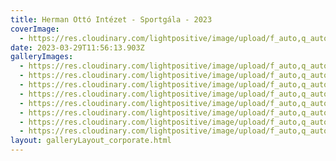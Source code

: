 ```yaml
---
title: Herman Ottó Intézet - Sportgála - 2023
coverImage:
  - https://res.cloudinary.com/lightpositive/image/upload/f_auto,q_auto/v1680090955/uploads/Herman%20Ott%C3%B3%20Int%C3%A9zet%20-%20Sportg%C3%A1la%202023/20230303_185953.jpg
date: 2023-03-29T11:56:13.903Z
galleryImages:
  - https://res.cloudinary.com/lightpositive/image/upload/f_auto,q_auto/v1680090955/uploads/Herman%20Ott%C3%B3%20Int%C3%A9zet%20-%20Sportg%C3%A1la%202023/20230303_171919.jpg
  - https://res.cloudinary.com/lightpositive/image/upload/f_auto,q_auto/v1680090955/uploads/Herman%20Ott%C3%B3%20Int%C3%A9zet%20-%20Sportg%C3%A1la%202023/20230303_185953.jpg
  - https://res.cloudinary.com/lightpositive/image/upload/f_auto,q_auto/v1680090955/uploads/Herman%20Ott%C3%B3%20Int%C3%A9zet%20-%20Sportg%C3%A1la%202023/20230303_184319.jpg
  - https://res.cloudinary.com/lightpositive/image/upload/f_auto,q_auto/v1680090954/uploads/Herman%20Ott%C3%B3%20Int%C3%A9zet%20-%20Sportg%C3%A1la%202023/20230303_161727.jpg
  - https://res.cloudinary.com/lightpositive/image/upload/f_auto,q_auto/v1680090954/uploads/Herman%20Ott%C3%B3%20Int%C3%A9zet%20-%20Sportg%C3%A1la%202023/20230303_163354.jpg
  - https://res.cloudinary.com/lightpositive/image/upload/f_auto,q_auto/v1680090954/uploads/Herman%20Ott%C3%B3%20Int%C3%A9zet%20-%20Sportg%C3%A1la%202023/20230303_110919.jpg
  - https://res.cloudinary.com/lightpositive/image/upload/f_auto,q_auto/v1680090954/uploads/Herman%20Ott%C3%B3%20Int%C3%A9zet%20-%20Sportg%C3%A1la%202023/20230303_153725.jpg
  - https://res.cloudinary.com/lightpositive/image/upload/f_auto,q_auto/v1680090954/uploads/Herman%20Ott%C3%B3%20Int%C3%A9zet%20-%20Sportg%C3%A1la%202023/20230303_180125.jpg
layout: galleryLayout_corporate.html
---
```

